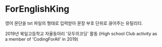 # ForEnglishKing
영어 문단을 txt 파일의 형태로 입력받아 문장 부호 단위로 끊어주는 유틸리티.

2019년 북일고등학교 자율동아리 '모두의코딩' 활동 (High school Club activity as a member of 'CodingForAll' in 2019)
